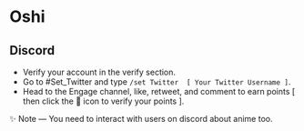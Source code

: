 # Oshi

## Discord
- Verify your account in the verify section.  
- Go to #Set_Twitter and type `/set Twitter  [ Your Twitter Username ]`.  
- Head to the Engage channel, like, retweet, and comment to earn points [ then click the 📝 icon to verify your points ].  

✨ Note — You need to interact with users on discord about anime too.


